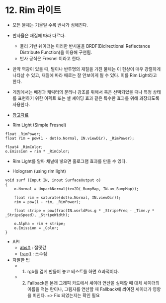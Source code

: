 # 12. Rim 라이트
- 모든 물체는 기울일 수록 반사가 심해진다.
- 반사율은 재질에 따라 다르다.
    - 물리 기반 쉐이더는 이러한 반사율을 BRDF(Bidirectional Reflectance Distribute Function)을 이용해 구현됨.
    - 반사 공식은 Fresnel 이라고 한다.
- 만약 역광이 있을 때, 털이나 반투명의 재질을 가진 물체는 이 현상이 매우 강렬하게 나타날 수 있고, 재질에 따라 때로는 잘 안보이게 될 수 있다. 이를 Rim Light라고 한다.
- 게임에서는 배경과 캐릭터의 분리나 강조를 위해서 혹은 선택되었을 때나 특정 상태를 표현하기 위한 이펙트 또는 셀 셰이딩 효과 같은 특수한 효과를 위해 과장되도록 사용한다.
- [참고자료](https://www.studiobinder.com/blog/what-is-a-rim-light-photography-definition/)

- Rim Light (Simple Fresnel)
```
float _RimPower;
float rim = pow(1 - dot(o.Normal, IN.viewDir), _RimPower);

float4 _RimColor;
o.Emission = rim * _RimColor;
```

- Rim Light를 알파 채널에 넣으면 홀로그램 효과를 만들 수 있다.

- Hologram (using rim light)
```
void surf (Input IN, inout SurfaceOutput o)
{
    o.Normal = UnpackNormal(tex2D(_BumpMap, IN.uv_BumpMap));
    
    float rim = saturate(dot(o.Normal, IN.viewDir));
    rim = pow(1 - rim, _RimPower);
    
    float stripe = pow(frac(IN.worldPos.g * _StripeFreq - _Time.y * _StripeSpeed), _StripeWidth);
    
    o.Alpha = rim + stripe;
    o.Emission = _Color;
}
```


- API
    - [abs()](https://learn.microsoft.com/en-us/windows/win32/direct3dhlsl/dx-graphics-hlsl-abs) : 절댓값
    - [frac()](https://learn.microsoft.com/en-us/windows/win32/direct3dhlsl/dx-graphics-hlsl-frac) : 소수점
- 자잘한 팁
    - 1. rgb를 검게 만들어 놓고 테스트를 하면 효과적이다.
    - 2. Fallback은 본래 그래픽 카드에서 셰이더 연산을 실패할 때 대체 셰이더의 이름을 적는 란이나, 그림자를 연산할 때 Fallback에 씌여진 셰이더가 영향을 미친다. => Fix 되었는지는 확인 필요

